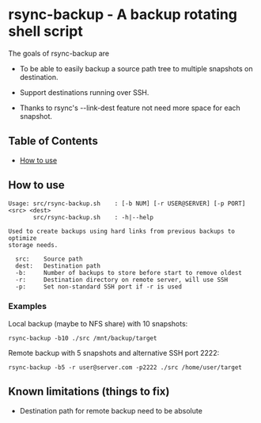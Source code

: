 # rsync-backup - A backup rotating shell script

The goals of rsync-backup are

- To be able to easily backup a source path tree to multiple snapshots on destination.

- Support destinations running over SSH.

- Thanks to rsync's --link-dest feature not need more space for each snapshot.

## Table of Contents

- [How to use](#how-to-use)

## How to use

```
Usage: src/rsync-backup.sh    : [-b NUM] [-r USER@SERVER] [-p PORT] <src> <dest>
       src/rsync-backup.sh    : -h|--help

Used to create backups using hard links from previous backups to optimize
storage needs.

  src:    Source path
  dest:   Destination path
  -b:     Number of backups to store before start to remove oldest
  -r:     Destination directory on remote server, will use SSH
  -p:     Set non-standard SSH port if -r is used
```

### Examples

Local backup (maybe to NFS share) with 10 snapshots:
```
rsync-backup -b10 ./src /mnt/backup/target
```

Remote backup with 5 snapshots and alternative SSH port 2222:
```
rsync-backup -b5 -r user@server.com -p2222 ./src /home/user/target
```

## Known limitations (things to fix)

- Destination path for remote backup need to be absolute
